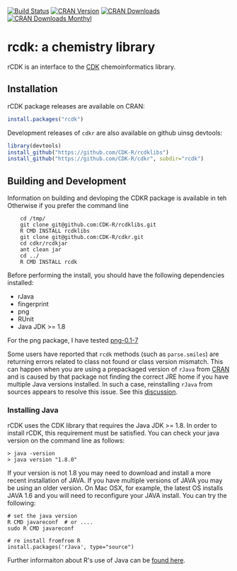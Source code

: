 [![Build Status](https://api.travis-ci.org/CDK-R/cdkr.svg?branch=master)](https://travis-ci.org/CDK-R/cdkr)
[![CRAN Version](https://www.r-pkg.org/badges/version/badger?color=green)](https://cran.r-project.org/package=rcdk)
[![CRAN Downloads](http://cranlogs.r-pkg.org/badges/grand-total/badger?color=green)](https://cran.r-project.org/package=rcdk)
[![CRAN Downloads Monthyl](http://cranlogs.r-pkg.org/badges/last-month/badger?color=green)](https://cran.r-project.org/package=rcdk)

# rcdk: a chemistry library

rCDK is an interface to the [CDK](https://github.com/cdk/cdk) chemoinformatics library.

## Installation

rCDK package releases are available on CRAN:

```R
install.packages("rcdk")
```

Development releases of `cdkr` are also available on github uinsg devtools:


```R
library(devtools)
install_github("https://github.com/CDK-R/rcdklibs")
install_github("https://github.com/CDK-R/cdkr", subdir="rcdk")
```


## Building and Development

Information on building and devloping the CDKR package is available in teh
Otherwise if you prefer the command line
``` 
	cd /tmp/
	git clone git@github.com:CDK-R/rcdklibs.git
	R CMD INSTALL rcdklibs
	git clone git@github.com:CDK-R/cdkr.git
	cd cdkr/rcdkjar
	ant clean jar
	cd ../
	R CMD INSTALL rcdk
```
Before performing the install, you should have the following dependencies installed:

* rJava
* fingerprint
* png
* RUnit
* Java JDK >= 1.8


For the png package, I have tested [png-0.1-7](http://www.rforge.net/png/files/)

Some users have reported that `rcdk` methods (such as `parse.smiles`) are returning errors related to class not found or class version mismatch. This can happen when you are using a prepackaged version of `rJava` from [CRAN](https://cran.r-project.org/) and is caused by that package not finding the correct JRE home if you have multiple Java versions installed. In such a case, reinstalling `rJava` from sources appears to resolve this issue. See this [discussion](http://stackoverflow.com/questions/26948777/how-can-i-make-rjava-use-the-newer-version-of-java-on-osx).

### Installing Java

rCDK uses the CDK library that requires the Java JDK >= 1.8. In order to install rCDK, this requirement must be satisfied. You can check your java version on the command line as follows:

```
> java -version
> java version "1.8.0"
```

If your version is not 1.8 you may need to download and install a more recent installation of JAVA.  If you have multiple versions of JAVA you may be using an older version. On Mac OSX, for example, the latest OS installs JAVA 1.6 and you will need to reconfigure your JAVA install. You can try the following: 

```
# set the java version
R CMD javareconf  # or ....
sudo R CMD javareconf

# re install fromfrom R
install.packages('rJava', type="source")
```

Further informaiton about R's use of Java can be [found here](https://cran.r-project.org/doc/manuals/r-release/R-admin.html#Java-support).   
